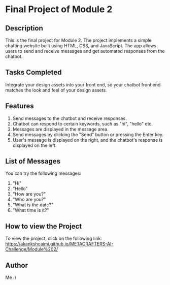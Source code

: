 # Final Project of Module 2

## Description
This is the final project for Module 2. The project implements a simple chatting website built using HTML, CSS, and JavaScript. The app allows users to send and receive messages and get automated responses from the chatbot.

## Tasks Completed
Integrate your design assets into your front end, so your chatbot front end matches the look and feel of your design assets.

## Features
1. Send messages to the chatbot and receive responses.
2. Chatbot can respond to certain keywords, such as "hi", "hello" etc.
3. Messages are displayed in the message area.
4. Send messages by clicking the "Send" button or pressing the Enter key.
5. User's message is displayed on the right, and the chatbot's response is displayed on the left.

## List of Messages
You can try the following messages:
1. "Hi"
2. "Hello"
3. "How are you?"
4. "Who are you?"
5. "What is the date?"
6. "What time is it?"

## How to view the Project
To view the project, click on the following link: 
https://akankshcaimi.github.io/METACRAFTERS-AI-Challenge/Module%202/

## Author
Me :)
